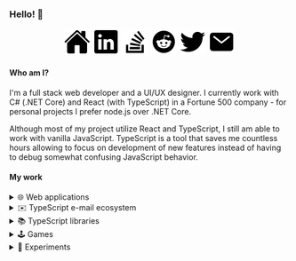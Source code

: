 ### Hello! 👋

<center>
<a href="https://matsz.dev"><img src="https://raw.githubusercontent.com/mat-sz/mat-sz/master/icons/home.svg" alt="Portfolio" /></a>
<a href="https://linkedin.com/in/mat-sz"><img src="https://raw.githubusercontent.com/mat-sz/mat-sz/master/icons/linkedin.svg" alt="LinkedIn" /></a>
<a href="https://stackoverflow.com/users/12749378/mat-sz"><img src="https://raw.githubusercontent.com/mat-sz/mat-sz/master/icons/stackoverflow.svg" alt="StackOverflow" /></a>
<a href="https://reddit.com/user/mat-sz"><img src="https://raw.githubusercontent.com/mat-sz/mat-sz/master/icons/reddit.svg" alt="Reddit" /></a>
<a href="https://twitter.com/matsz_dev"><img src="https://raw.githubusercontent.com/mat-sz/mat-sz/master/icons/twitter.svg" alt="Twitter" /></a>
<a href="mailto:contact@matsz.dev"><img src="https://raw.githubusercontent.com/mat-sz/mat-sz/master/icons/mail.svg" alt="E-mail" /></a>
</center>

#### Who am I?

I'm a full stack web developer and a UI/UX designer. I currently work with C# (.NET Core) and React (with TypeScript) in a Fortune 500 company - for personal projects I prefer node.js over .NET Core.

Although most of my project utilize React and TypeScript, I still am able to work with vanilla JavaScript. TypeScript is a tool that saves me countless hours allowing to focus on development of new features instead of having to debug somewhat confusing JavaScript behavior.

#### My work

<details>
  <summary>🌐 Web applications</summary>

- [Instaglitch](https://github.com/instaglitch/instaglitch) - Online image effects editor, based on WebGL.
- [Instaglitch Studio](https://github.com/instaglitch/studio) - Online WebGL shader editor, optimized for image processing/effects.
- filedrop ([frontend](https://github.com/mat-sz/filedrop-web), [backend](https://github.com/mat-sz/filedrop-ws)) - User-friendly WebRTC file transfer.
- catchmail ([frontend](https://github.com/mat-sz/catchmail-web), [backend](https://github.com/mat-sz/catchmail-ws)) - Self-hosted e-mail debugging tool.
</details>

<details>
  <summary>✉️ TypeScript e-mail ecosystem</summary>

- [letterparser](https://github.com/mat-sz/letterparser) - RFC 5322 compliant e-mail parser.
- [letterbuilder](https://github.com/mat-sz/letterbuilder) - RFC 5322 compliant e-mail builder.
- [lettercoder](https://github.com/mat-sz/lettercoder) - quoted-printable and MIME word decoder.
- [react-letter](https://github.com/mat-sz/react-letter) - React e-mail presentation component (with an allowlist for tags, attributes and CSS properties supported by Gmail).
- [vue-letter](https://github.com/mat-sz/vue-letter) - Vue e-mail presentation component (based on react-letter)
- [microMTA](https://github.com/mat-sz/microMTA) - Inbound SMTP server.
</details>

<details>
  <summary>📚 TypeScript libraries</summary>

- [fxGlue](https://github.com/mat-sz/fxGlue) - Originally developed for [Instaglitch](https://instaglitch.com), a WebGL library for development of image processing applications, provides a few common functions for shaders.
- [tabcast](https://github.com/mat-sz/tabcast) - A simple library to send messages between tabs using storage events.
- [upload](https://github.com/mat-sz/upload) - Minimalist TypeScript library for file uploads with progress events.
- [imtool](https://github.com/mat-sz/imtool) - Compact canvas-based library for image processing.
- [fitool](https://github.com/mat-sz/fitool) - TypeScript library for common file operations - downloads, conversions from/to ArrayBuffers, strings and data URLs.
- [typesocket](https://github.com/mat-sz/typesocket) - Simple TypeScript library for WebSockets. Handles reconnections and provides a type interface (no type checking though).
- [media-api](https://github.com/mat-sz/media-api) - Experimental library for accessing YouTube and SoundCloud data.

</details>

<details>
  <summary>🕹️ Games</summary>

- [flight](https://github.com/mat-sz/flight)
- [inkball](https://github.com/mat-sz/inkball)
- [tetris](https://github.com/mat-sz/tetris)
- [flappy-bird](https://github.com/mat-sz/flappy-bird)
- [2048](https://github.com/mat-sz/2048)

</details>

<details>
  <summary>🚀 Experiments</summary>

- [pongloader](https://github.com/mat-sz/pongloader) - Pong clone in less than 512 bytes (fits in a boot sector; x86 Assembly).
- [bfloader](https://github.com/mat-sz/bfloader) - [Brainfuck](https://en.wikipedia.org/wiki/Brainfuck) IDE/interpreter in less than 512 bytes (fits in a boot sector; x86 Assembly).
- [apple2](https://github.com/mat-sz/apple2)
- [6502](https://github.com/mat-sz/6502)
- [infiniplayer](https://github.com/mat-sz/infiniplayer)
- [faces-in-randomness](https://github.com/mat-sz/faces-in-randomness)

</details>
